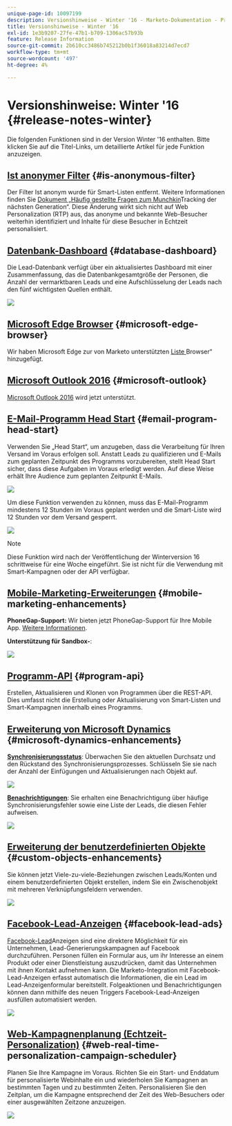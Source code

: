 ```yaml
---
unique-page-id: 10097199
description: Versionshinweise - Winter '16 - Marketo-Dokumentation - Produktdokumentation
title: Versionshinweise - Winter '16
exl-id: 1e3b9207-27fe-47b1-b709-1306ac57b93b
feature: Release Information
source-git-commit: 2b610cc3486b745212b0b1f36018a83214d7ecd7
workflow-type: tm+mt
source-wordcount: '497'
ht-degree: 4%

---
```


# Versionshinweise: Winter &#39;16 {#release-notes-winter}

Die folgenden Funktionen sind in der Version Winter &#39;16 enthalten. Bitte klicken Sie auf die Titel-Links, um detaillierte Artikel für jede Funktion anzuzeigen.

## [Ist anonymer Filter](/help/marketo/product-docs/administration/additional-integrations/add-munchkin-tracking-code-to-your-website/next-generation-munchkin-tracking-faq.md) {#is-anonymous-filter}

Der Filter Ist anonym wurde für Smart-Listen entfernt. Weitere Informationen finden Sie [ Dokument „Häufig gestellte Fragen zum Munchkin](/help/marketo/product-docs/administration/additional-integrations/add-munchkin-tracking-code-to-your-website/next-generation-munchkin-tracking-faq.md)Tracking der nächsten Generation“. Diese Änderung wirkt sich nicht auf Web Personalization (RTP) aus, das anonyme und bekannte Web-Besucher weiterhin identifiziert und Inhalte für diese Besucher in Echtzeit personalisiert.

## [Datenbank-Dashboard](/help/marketo/product-docs/core-marketo-concepts/smart-lists-and-static-lists/managing-people-in-smart-lists/database-dashboard.md) {#database-dashboard}

Die Lead-Datenbank verfügt über ein aktualisiertes Dashboard mit einer Zusammenfassung, das die Datenbankgesamtgröße der Personen, die Anzahl der vermarktbaren Leads und eine Aufschlüsselung der Leads nach den fünf wichtigsten Quellen enthält.

![](assets/image2016-1-12-16-3a18-3a7.png)

## [Microsoft Edge Browser](/help/marketo/product-docs/administration/setup-administration/supported-browsers.md) {#microsoft-edge-browser}

Wir haben Microsoft Edge zur von Marketo unterstützten [Liste ](https://docs.marketo.com/display/public/DOCS/Supported+Browsers) Browser“ hinzugefügt.

## [Microsoft Outlook 2016](/help/marketo/product-docs/marketo-sales-insight/msi-outlook-plugin/install-the-marketo-email-add-in-for-outlook-with-a-registration-code.md) {#microsoft-outlook}

[Microsoft Outlook 2016](/help/marketo/product-docs/marketo-sales-insight/msi-outlook-plugin/install-the-marketo-email-add-in-for-outlook-with-a-registration-code.md) wird jetzt unterstützt.

## [E-Mail-Programm Head Start](/help/marketo/product-docs/email-marketing/email-programs/email-program-actions/head-start-for-email-programs.md) {#email-program-head-start}

Verwenden Sie „Head Start“, um anzugeben, dass die Verarbeitung für Ihren Versand im Voraus erfolgen soll. Anstatt Leads zu qualifizieren und E-Mails zum geplanten Zeitpunkt des Programms vorzubereiten, stellt Head Start sicher, dass diese Aufgaben im Voraus erledigt werden. Auf diese Weise erhält Ihre Audience zum geplanten Zeitpunkt E-Mails.

![](assets/image2016-1-11-15-3a38-3a3.png)

Um diese Funktion verwenden zu können, muss das E-Mail-Programm mindestens 12 Stunden im Voraus geplant werden und die Smart-Liste wird 12 Stunden vor dem Versand gesperrt.

![](assets/image2016-1-11-15-3a35-3a55.png)

>[!NOTE]
>
>Diese Funktion wird nach der Veröffentlichung der Winterversion 16 schrittweise für eine Woche eingeführt. Sie ist nicht für die Verwendung mit Smart-Kampagnen oder der API verfügbar.

## [Mobile-Marketing-Erweiterungen](/help/marketo/product-docs/mobile-marketing/admin/add-a-mobile-app.md) {#mobile-marketing-enhancements}

**PhoneGap-Support:** Wir bieten jetzt PhoneGap-Support für Ihre Mobile App. [Weitere Informationen](https://experienceleague.adobe.com/en/docs/marketo-developer/marketo/mobile/phonegap).

**Unterstützung für Sandbox-**:

![](assets/image2016-1-12-10-3a47-3a13.png)

## [Programm-API](https://experienceleague.adobe.com/en/docs/marketo-developer/marketo/rest/assets/programs) {#program-api}

Erstellen, Aktualisieren und Klonen von Programmen über die REST-API. Dies umfasst nicht die Erstellung oder Aktualisierung von Smart-Listen und Smart-Kampagnen innerhalb eines Programms.

## [Erweiterung von Microsoft Dynamics](/help/marketo/product-docs/crm-sync/microsoft-dynamics-sync/microsoft-dynamics-sync-details/sync-status.md) {#microsoft-dynamics-enhancements}

**[Synchronisierungsstatus](/help/marketo/product-docs/crm-sync/microsoft-dynamics-sync/microsoft-dynamics-sync-details/sync-status.md)**: Überwachen Sie den aktuellen Durchsatz und den Rückstand des Synchronisierungsprozesses. Schlüsseln Sie sie nach der Anzahl der Einfügungen und Aktualisierungen nach Objekt auf.

![](assets/pending-backog-cropped.png)

**[Benachrichtigungen](/help/marketo/product-docs/core-marketo-concepts/miscellaneous/understanding-notifications/notification-types.md)**: Sie erhalten eine Benachrichtigung über häufige Synchronisierungsfehler sowie eine Liste der Leads, die diesen Fehler aufweisen.

![](assets/image2016-1-12-8-3a13-3a9.png)

## [Erweiterung der benutzerdefinierten Objekte](/help/marketo/product-docs/administration/marketo-custom-objects/create-marketo-custom-objects.md) {#custom-objects-enhancements}

Sie können jetzt Viele-zu-viele-Beziehungen zwischen Leads/Konten und einem benutzerdefinierten Objekt erstellen, indem Sie ein Zwischenobjekt mit mehreren Verknüpfungsfeldern verwenden.

![](assets/image2016-1-11-12-3a59-3a59.png)

## [Facebook-Lead-Anzeigen](/help/marketo/product-docs/demand-generation/facebook/set-up-facebook-lead-ads.md) {#facebook-lead-ads}

[Facebook-Lead](https://www.facebook.com/business/a/lead-ads)Anzeigen sind eine direktere Möglichkeit für ein Unternehmen, Lead-Generierungskampagnen auf Facebook durchzuführen. Personen füllen ein Formular aus, um ihr Interesse an einem Produkt oder einer Dienstleistung auszudrücken, damit das Unternehmen mit ihnen Kontakt aufnehmen kann. Die Marketo-Integration mit Facebook-Lead-Anzeigen erfasst automatisch die Informationen, die ein Lead im Lead-Anzeigenformular bereitstellt. Folgeaktionen und Benachrichtigungen können dann mithilfe des neuen Triggers Facebook-Lead-Anzeigen ausfüllen automatisiert werden.

![](assets/image2016-1-11-10-3a20-3a39.png)

## [Web-Kampagnenplanung (Echtzeit-Personalization)](/help/marketo/product-docs/web-personalization/working-with-web-campaigns/schedule-a-web-campaign.md) {#web-real-time-personalization-campaign-scheduler}

Planen Sie Ihre Kampagne im Voraus. Richten Sie ein Start- und Enddatum für personalisierte Webinhalte ein und wiederholen Sie Kampagnen an bestimmten Tagen und zu bestimmten Zeiten. Personalisieren Sie den Zeitplan, um die Kampagne entsprechend der Zeit des Web-Besuchers oder einer ausgewählten Zeitzone anzuzeigen.

![](assets/image2016-1-14-8-3a36-3a36.png)
